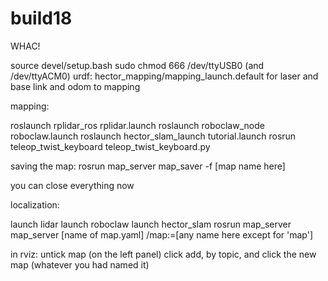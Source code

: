 # build18
WHAC!

source devel/setup.bash
sudo chmod 666 /dev/ttyUSB0 (and /dev/ttyACM0)
urdf:
hector_mapping/mapping_launch.default
for laser and base link and odom to mapping

mapping:

roslaunch rplidar_ros rplidar.launch
roslaunch roboclaw_node roboclaw.launch
roslaunch hector_slam_launch tutorial.launch
rosrun teleop_twist_keyboard teleop_twist_keyboard.py

saving the map:
rosrun  map_server map_saver -f [map name here]

you can close everything now


localization:

launch lidar
launch roboclaw
launch hector_slam
rosrun map_server map_server [name of map.yaml] /map:=[any name here except for 'map']

in rviz: 
untick map (on the left panel)
click add, by topic, and click the new map (whatever you had named it)
